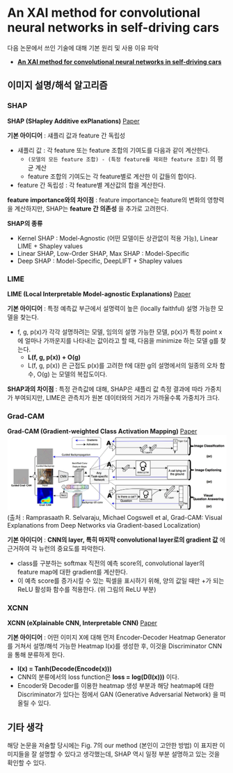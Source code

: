 # An XAI method for convolutional neural networks in self-driving cars
다음 논문에서 쓰인 기술에 대해 기본 원리 및 사용 이유 파악
* **[An XAI method for convolutional neural networks in self-driving cars](https://journals.plos.org/plosone/article?id=10.1371/journal.pone.0267282)**

## 이미지 설명/해석 알고리즘

### SHAP
**SHAP (SHapley Additive exPlanations)** [Paper](https://arxiv.org/pdf/1705.07874.pdf)

**기본 아이디어** : 섀플리 값과 feature 간 독립성
* 섀플리 값 : 각 feature 또는 feature 조합의 기여도를 다음과 같이 계산한다.
  * ```(모델의 모든 feature 조합) - (특정 feature를 제외한 feature 조합)``` 의 평균 계산
  * feature 조합의 기여도는 각 feature별로 계산한 이 값들의 합이다.
* feature 간 독립성 : 각 feature별 계산값의 합을 계산한다.

**feature importance와의 차이점** : feature importance는 feature의 변화의 영향력을 계산하지만, SHAP는 **feature 간 의존성** 을 추가로 고려한다.

**SHAP의 종류**
* Kernel SHAP : Model-Agnostic (어떤 모델이든 상관없이 적용 가능), Linear LIME + Shapley values
* Linear SHAP, Low-Order SHAP, Max SHAP : Model-Specific
* Deep SHAP : Model-Specific, DeepLIFT + Shapley values

### LIME
**LIME (Local Interpretable Model-agnostic Explanations)** [Paper](https://arxiv.org/pdf/1602.04938.pdf)

**기본 아이디어** : 특정 예측값 부근에서 설명력이 높은 (locally faithful) 설명 가능한 모델을 찾는다.
* f, g, p(x)가 각각 설명하려는 모델, 임의의 설명 가능한 모델, p(x)가 특정 point x에 얼마나 가까운지를 나타내는 값이라고 할 때, 다음을 minimize 하는 모델 g를 찾는다.
  * **L(f, g, p(x)) + O(g)**
  * L(f, g, p(x)) 은 근접도 p(x)를 고려한 f에 대한 g의 설명에서의 일종의 오차 함수, O(g) 는 모델의 복잡도이다.

**SHAP과의 차이점** : 특정 관측값에 대해, SHAP은 섀플리 값 측정 결과에 따라 가중치가 부여되지만, LIME은 관측치가 원본 데이터와의 거리가 가까울수록 가중치가 크다.

### Grad-CAM
**Grad-CAM (Gradient-weighted Class Activation Mapping)** [Paper](https://arxiv.org/pdf/1610.02391.pdf)
![Grad-CAM 구조](./Techs_used_images/GradCAM_1.PNG)
(출처 : Ramprasaath R. Selvaraju, Michael Cogswell et al, Grad-CAM: Visual Explanations from Deep Networks via Gradient-based Localization)

**기본 아이디어** : **CNN의 layer, 특히 마지막 convolutional layer로의 gradient 값** 에 근거하여 각 뉴런의 중요도를 파악한다.
* class를 구분하는 softmax 직전의 예측 score의, convolutional layer의 feature map에 대한 gradient를 계산한다.  
* 이 예측 score를 증가시킬 수 있는 픽셀을 표시하기 위해, 양의 값일 때만 +가 되는 ReLU 활성화 함수를 적용한다. (위 그림의 ReLU 부분)  

### XCNN
**XCNN (eXplainable CNN, Interpretable CNN)** [Paper](https://arxiv.org/pdf/2007.06712.pdf)

**기본 아이디어** : 어떤 이미지 X에 대해 먼저 Encoder-Decoder Heatmap Generator를 거쳐서 설명/해석 가능한 Heatmap I(x)를 생성한 후, 이것을 Discriminator CNN을 통해 분류하게 한다.
* **I(x) = Tanh(Decode(Encode(x)))**
* CNN의 분류에서의 loss function은 **loss = log(D(I(x)))** 이다.
* Encoder와 Decoder를 이용한 heatmap 생성 부분과 해당 heatmap에 대한 Discriminator가 있다는 점에서 GAN (Generative Adversarial Network) 을 떠올릴 수 있다.

## 기타 생각
해당 논문을 저술할 당시에는 Fig. 7의 our method (본인이 고안한 방법) 이 표지판 이미지들을 잘 설명할 수 있다고 생각했는데, SHAP 역시 일정 부분 설명하고 있는 것을 확인할 수 있다.
